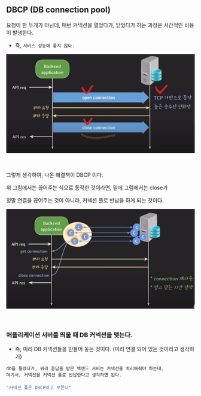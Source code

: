 ## DBCP (DB connection pool)

요청이 한 두개가 아닌데, 매번 커넥션을 열었다가, 닫았다가 하는 과정은 시간적인 비용이 발생한다.

- 즉, `서비스 성능에 좋지 않다.`

![이미지](/programming/img/입문526.PNG)

<br/>

그렇게 생각하여, 나온 해결책이 DBCP 이다.

위 그림에서는 끊어주는 식으로 동작한 것이라면, 밑에 그림에서는 close가 

정말 연결을 끊어주는 것이 아니라, 커넥션 풀로 반납을 하게 되는 것이다.

![이미지](/programming/img/입문527.PNG)


<br/>

### 애플리케이션 서버를 띄울 때 DB 커넥션을 맺는다.

- 즉, 미리 DB 커넥션들을 만들어 놓는 것이다. (미리 연결 되어 있는 것이라고 생각하기)

```jsx
db를 들렸다가, 쿼리 응답을 받은 백엔드 서버는 커넥션을 처리해줘야 하는데,
여기서, 커넥션을 커넥션 풀로 반납한다고 생각하면 된다.

"커넥션 풀은 DBCP라고 부른다"
```
